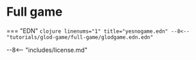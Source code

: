 # Full game

=== "EDN"
    ```clojure linenums="1" title="yesnogame.edn"
    --8<-- "tutorials/glod-game/full-game/glodgame.edn.edn"
    ```

--8<-- "includes/license.md"
